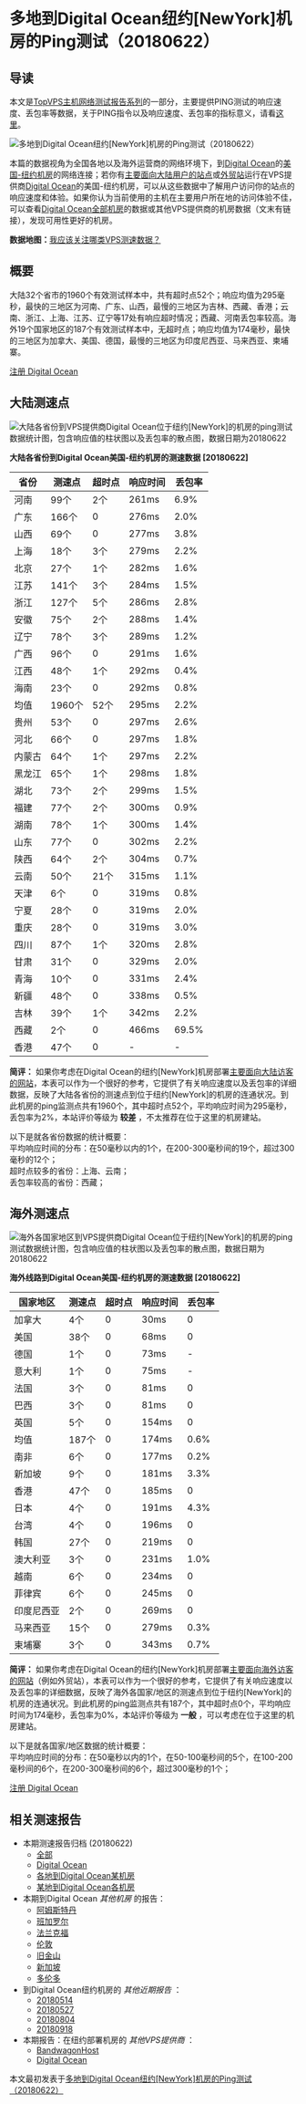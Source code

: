 #  多地到Digital Ocean纽约[NewYork]机房的Ping测试（20180622） 

## 导读

本文是[TopVPS主机网络测试报告系列](https://vps123.top/pingtest)的一部分，主要提供PING测试的响应速度、丢包率等数据，关于PING指令以及响应速度、丢包率的指标意义，请看[这里](https://vps123.top/what-is-ping.html)。

![多地到Digital Ocean纽约\[NewYork\]机房的Ping测试（20180622）](/images/thumbnails/to_do_NewYork.png)

本篇的数据视角为全国各地以及海外运营商的网络环境下，到[Digital Ocean](https://vps123.top/go/do)的[美国-纽约机房](https://vps123.top/digitalocean-facilities.html#newyork)的网络连接；若你有[主要面向大陆用户的站点](https://vps123.top/website-for-mainland-users.html)或[外贸站](https://vps123.top/website-for-internation-trade.html)运行在VPS提供商[Digital Ocean](https://vps123.top/go/do)的美国-纽约机房，可以从这些数据中了解用户访问你的站点的响应速度和体验。如果你认为当前使用的主机在主要用户所在地的访问体验不佳，可以查看[Digital Ocean全部机房](/digitalocean/isp/china/20180622-digitalocean-isp-china.md)的数据或其他VPS提供商的机房数据（文末有链接），发现可用性更好的机房。

**数据地图：**[我应该关注哪类VPS测速数据？](https://vps123.top/find-pingtest-data-you-need.html)

## 概要

大陆32个省市的1960个有效测试样本中，共有超时点52个；响应均值为295毫秒，最快的三地区为河南、广东、山西，最慢的三地区为吉林、西藏、香港；云南、浙江、上海、江苏、辽宁等17处有响应超时情况；西藏、河南丢包率较高。海外19个国家地区的187个有效测试样本中，无超时点；响应均值为174毫秒，最快的三地区为加拿大、美国、德国，最慢的三地区为印度尼西亚、马来西亚、柬埔寨。

[注册 Digital Ocean](https://vps123.top/go/do/_btn1)

## 大陆测速点

![大陆各省份到VPS提供商Digital Ocean位于纽约\[NewYork\]的机房的ping测试数据统计图，包含响应值的柱状图以及丢包率的散点图，数据日期为20180622](/images/pingtests/do_20180622/plot_idc_do_usa-newyork_20180622_mainland.png)

**大陆各省份到Digital Ocean美国-纽约机房的测速数据 [20180622]**

省份 | 测速点 | 超时点 | 响应时间 | 丢包率  
---|---|---|---|---  
河南 | 99个 | 2个 | 261ms | 6.9%  
广东 | 166个 | 0 | 276ms | 2.0%  
山西 | 69个 | 0 | 277ms | 3.8%  
上海 | 18个 | 3个 | 279ms | 2.2%  
北京 | 27个 | 1个 | 282ms | 1.6%  
江苏 | 141个 | 3个 | 284ms | 1.5%  
浙江 | 127个 | 5个 | 286ms | 2.8%  
安徽 | 75个 | 2个 | 288ms | 1.4%  
辽宁 | 78个 | 3个 | 289ms | 1.2%  
广西 | 96个 | 0 | 291ms | 1.6%  
江西 | 48个 | 1个 | 292ms | 0.4%  
海南 | 23个 | 0 | 292ms | 0.8%  
均值 | 1960个 | 52个 | 295ms | 2.2%  
贵州 | 53个 | 0 | 297ms | 2.6%  
河北 | 66个 | 0 | 297ms | 1.8%  
内蒙古 | 64个 | 1个 | 297ms | 2.2%  
黑龙江 | 65个 | 1个 | 298ms | 1.8%  
湖北 | 73个 | 2个 | 299ms | 1.5%  
福建 | 77个 | 2个 | 300ms | 0.9%  
湖南 | 78个 | 1个 | 300ms | 1.4%  
山东 | 77个 | 0 | 302ms | 2.2%  
陕西 | 64个 | 2个 | 304ms | 0.7%  
云南 | 50个 | 21个 | 315ms | 1.1%  
天津 | 6个 | 0 | 319ms | 0.8%  
宁夏 | 28个 | 0 | 319ms | 2.0%  
重庆 | 28个 | 0 | 319ms | 3.0%  
四川 | 87个 | 1个 | 320ms | 2.8%  
甘肃 | 31个 | 0 | 329ms | 2.0%  
青海 | 10个 | 0 | 331ms | 2.4%  
新疆 | 48个 | 0 | 338ms | 0.5%  
吉林 | 39个 | 1个 | 342ms | 2.2%  
西藏 | 2个 | 0 | 466ms | 69.5%  
香港 | 47个 | 0 | - | -  
  
**简评：** 如果你考虑在Digital Ocean的纽约[NewYork]机房部署[主要面向大陆访客的网站](website-for-mainland-users.html)，本表可以作为一个很好的参考，它提供了有关响应速度以及丢包率的详细数据，反映了大陆各省份的测速点到位于纽约[NewYork]的机房的连通状况。到此机房的ping监测点共有1960个，其中超时点52个，平均响应时间为295毫秒，丢包率为2%，本站评价等级为 **较差** ，不太推荐在位于这里的机房建站。

以下是就各省份数据的统计概要：  
平均响应时间的分布：在50毫秒以内的1个，在200-300毫秒间的19个，超过300毫秒的12个；  
超时点较多的省份：上海、云南；  
丢包率较高的省份：西藏；

## 海外测速点

![海外各国家地区到VPS提供商Digital Ocean位于纽约\[NewYork\]的机房的ping测试数据统计图，包含响应值的柱状图以及丢包率的散点图，数据日期为20180622](/images/pingtests/do_20180622/plot_idc_do_usa-newyork_20180622_overseas.png)

**海外线路到Digital Ocean美国-纽约机房的测速数据 [20180622]**

国家地区 | 测速点 | 超时点 | 响应时间 | 丢包率  
---|---|---|---|---  
加拿大 | 4个 | 0 | 30ms | 0  
美国 | 38个 | 0 | 68ms | 0  
德国 | 1个 | 0 | 73ms | -  
意大利 | 1个 | 0 | 75ms | -  
法国 | 3个 | 0 | 81ms | 0  
巴西 | 3个 | 0 | 81ms | 0  
英国 | 5个 | 0 | 154ms | 0  
均值 | 187个 | 0 | 174ms | 0.6%  
南非 | 6个 | 0 | 177ms | 0.2%  
新加坡 | 9个 | 0 | 181ms | 3.3%  
香港 | 47个 | 0 | 185ms | 0  
日本 | 4个 | 0 | 191ms | 4.3%  
台湾 | 4个 | 0 | 196ms | 0  
韩国 | 27个 | 0 | 219ms | 0  
澳大利亚 | 3个 | 0 | 231ms | 1.0%  
越南 | 6个 | 0 | 234ms | 0  
菲律宾 | 6个 | 0 | 245ms | 0  
印度尼西亚 | 2个 | 0 | 269ms | 0  
马来西亚 | 15个 | 0 | 279ms | 0.3%  
柬埔寨 | 3个 | 0 | 343ms | 0.7%  
  
**简评：** 如果你考虑在Digital Ocean的纽约[NewYork]机房部署[主要面向海外访客的网站](https://vps123.top/website-for-internation-trade.html)（例如外贸站），本表可以作为一个很好的参考，它提供了有关响应速度以及丢包率的详细数据，反映了海外各国家/地区的测速点到位于纽约[NewYork]的机房的连通状况。到此机房的ping监测点共有187个，其中超时点0个，平均响应时间为174毫秒，丢包率为0%，本站评价等级为 **一般** ，可以考虑在位于这里的机房建站。

以下是就各国家/地区数据的统计概要：  
平均响应时间的分布：在50毫秒以内的1个，在50-100毫秒间的5个，在100-200毫秒间的6个，在200-300毫秒间的6个，超过300毫秒的1个；

[注册 Digital Ocean](https://vps123.top/go/do/_btn2)

## 相关测速报告

  * 本期测速报告归档 (20180622) 
    * [全部](https://vps123.top/pingtests/20180622 "本期各VPS提供商全部测速报告")
    * [Digital Ocean](https://vps123.top/pingtests/idc-digitalocean/20180622 "本期Digital Ocean的全部测速报告")
    * [各地到Digital Ocean某机房](https://vps123.top/pingtests/idc-digitalocean/isp-global/20180622 "以Digital Ocean某机房为关注对象的视角，横向比较大陆各省份、海外各国家地区")
    * [某地到Digital Ocean各机房](https://vps123.top/pingtests/idc-digitalocean/facility-all/20180622 "以大陆某省份为关注对象的视角，横向比较Digital Ocean各机房")
  * 本期到Digital Ocean _其他机房_ 的报告： 
    * [阿姆斯特丹](/digitalocean/idc/amsterdam/20180622-digitalocean-idc-amsterdam.md "多地到Digital Ocean阿姆斯特丹机房的Ping测试 20180622")
    * [班加罗尔](/digitalocean/idc/bangalore/20180622-digitalocean-idc-bangalore.md "多地到Digital Ocean班加罗尔机房的Ping测试 20180622")
    * [法兰克福](/digitalocean/idc/frankfurt/20180622-digitalocean-idc-frankfurt.md "多地到Digital Ocean法兰克福机房的Ping测试 20180622")
    * [伦敦](/digitalocean/idc/london/20180622-digitalocean-idc-london.md "多地到Digital Ocean伦敦机房的Ping测试 20180622")
    * [旧金山](/digitalocean/idc/sanfrancisco/20180622-digitalocean-idc-sanfrancisco.md "多地到Digital Ocean旧金山机房的Ping测试 20180622")
    * [新加坡](/digitalocean/idc/singapore/20180622-digitalocean-idc-singapore.md "多地到Digital Ocean新加坡机房的Ping测试 20180622")
    * [多伦多](/digitalocean/idc/toronto/20180622-digitalocean-idc-toronto.md "多地到Digital Ocean多伦多机房的Ping测试 20180622")
  * 到Digital Ocean纽约机房的 _其他近期报告_ ： 
    * [20180514](/digitalocean/idc/newyork/20180514-digitalocean-idc-newyork.md "多地到Digital Ocean纽约机房的Ping测试 20180514")
    * [20180527](/digitalocean/idc/newyork/20180527-digitalocean-idc-newyork.md "多地到Digital Ocean纽约机房的Ping测试 20180527")
    * [20180804](/digitalocean/idc/newyork/20180804-digitalocean-idc-newyork.md "多地到Digital Ocean纽约机房的Ping测试 20180804")
    * [20180918](/digitalocean/idc/newyork/20180918-digitalocean-idc-newyork.md "多地到Digital Ocean纽约机房的Ping测试 20180918")
  * 本期报告：在纽约部署机房的 _其他VPS提供商_ ： 
    * [BandwagonHost](/bandwagon/idc/newyork/20180622-bwg-idc-newyork.md "多地到BandwagonHost纽约机房的Ping测试 20180622")
    * [Digital Ocean](do/idc/newyork/20180622-do-idc-newyork.md "多地到Digital Ocean纽约机房的Ping测试 20180622")



本文最初发表于[多地到Digital Ocean纽约[NewYork]机房的Ping测试（20180622）](https://vps123.top/pingtest/20180622-digitalocean-idc-newyork.html)

